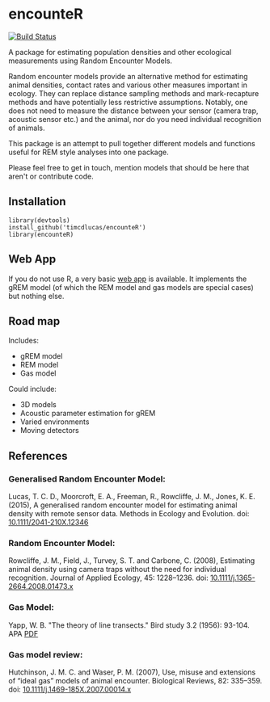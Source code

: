 encounteR
==========

[![Build Status](https://travis-ci.org/timcdlucas/encounteR.svg)](https://travis-ci.org/timcdlucas/encounteR)

A package for estimating population densities and other ecological measurements using Random Encounter Models.

Random encounter models provide an alternative method for estimating animal densities, contact rates and various other measures important in ecology.
They can replace distance sampling methods and mark-recapture methods and have potentially less restrictive assumptions.
Notably, one does not need to measure the distance between your sensor (camera trap, acoustic sensor etc.) and the animal, nor do you need individual recognition of animals.

This package is an attempt to pull together different models and functions useful for REM style analyses into one package.

Please feel free to get in touch, mention models that should be here that aren't or contribute code.


Installation
-------------

    library(devtools)
    install_github('timcdlucas/encounteR')
    library(encounteR)





Web App
-------

If you do not use R, a very basic [web app](https://timcdlucas.shinyapps.io/gremApp) is available.
It implements the gREM model (of which the REM model and gas models are special cases) but nothing else.


Road map
---------

Includes:
- gREM model
- REM model
- Gas model

Could include:
- 3D models
- Acoustic parameter estimation for gREM
- Varied environments
- Moving detectors





References
-----------

### Generalised Random Encounter Model:
Lucas, T. C. D., Moorcroft, E. A., Freeman, R., Rowcliffe, J. M., Jones, K. E. (2015), A generalised random encounter model for estimating animal density with remote sensor data. Methods in Ecology and Evolution. doi: [10.1111/2041-210X.12346](http://onlinelibrary.wiley.com/doi/10.1111/2041-210X.12346/full)

### Random Encounter Model:
Rowcliffe, J. M., Field, J., Turvey, S. T. and Carbone, C. (2008), Estimating animal density using camera traps without the need for individual recognition. Journal of Applied Ecology, 45: 1228–1236. doi: [10.1111/j.1365-2664.2008.01473.x](http://onlinelibrary.wiley.com/doi/10.1111/j.1365-2664.2008.01473.x/full)

### Gas Model:
Yapp, W. B. "The theory of line transects." Bird study 3.2 (1956): 93-104.
APA	[PDF](http://www.tandfonline.com/doi/pdf/10.1080/00063655609475840)

### Gas model review:

Hutchinson, J. M. C. and Waser, P. M. (2007), Use, misuse and extensions of “ideal gas” models of animal encounter. Biological Reviews, 82: 335–359. doi: [10.1111/j.1469-185X.2007.00014.x](http://onlinelibrary.wiley.com/doi/10.1111/j.1469-185X.2007.00014.x/abstract)



